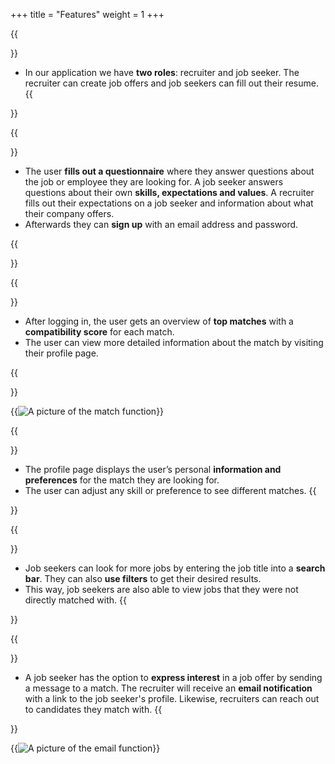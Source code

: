 +++
title = "Features"
weight = 1
+++

{{<section title="User roles">}} 
- In our application we have **two roles**: recruiter and job seeker. The recruiter can create job offers and job seekers can fill out their resume.
{{</section>}}

{{<section title="Simple sign up">}}
- The user **fills out a questionnaire** where they answer questions about the job or employee they are looking for. A job seeker answers questions about their own **skills, expectations and values**. A recruiter fills out their expectations on a job seeker and information about what their company offers.
- Afterwards they can **sign up** with an email address and password.

{{</section>}}

{{<section title="Matches page">}}
- After logging in, the user gets an overview of **top matches** with a **compatibility score** for each match. 
- The user can view more detailed information about the match by visiting their profile page.

{{</section>}}

{{<image src="screenshot_matches.png" alt="A picture of the match function" caption="User can view their matches">}}

{{<section title="Personal profile">}}
- The profile page displays the user’s personal **information and preferences** for the match they are looking for. 
- The user can adjust any skill or preference to see different matches. 
{{</section>}}

{{<section title="Job search">}}
- Job seekers can look for more jobs by entering the job title into a **search bar**. They can also **use filters** to get their desired results.
- This way, job seekers are also able to view jobs that they were not directly matched with.
{{</section>}}

{{<section title="Email notification">}}
- A job seeker has the option to **express interest** in a job offer by sending a message to a match. The recruiter will receive an **email notification** with a link to the job seeker's profile. Likewise, recruiters can reach out to candidates they match with.
{{</section>}}

{{<image src="screenshot_email.png" alt="A picture of the email function" caption="Email function">}}
